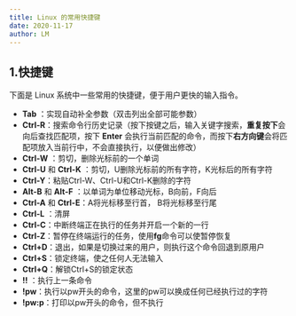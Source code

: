 ```yaml
---
title: Linux 的常用快捷键
date: 2020-11-17
author: LM
---
```


## 1.快捷键

下面是 Linux 系统中一些常用的快捷键，便于用户更快的输入指令。

- **Tab** ：实现自动补全参数（双击列出全部可能参数）
- **Ctrl-R**：搜索命令行历史记录（按下按键之后，输入关键字搜索，**重复按下**会向后查找匹配项，按下 **Enter** 会执行当前匹配的命令，而按下**右方向键**会将匹配项放入当前行中，不会直接执行，以便做出修改）
- **Ctrl-W** ：剪切，删除光标前的一个单词
- **Ctrl-U** 和 **Ctrl-K** ：剪切，U删除光标前的所有字符，K光标后的所有字符
- **Ctrl-Y**：粘贴Ctrl-W、Ctrl-U和Ctrl-K删除的字符
- **Alt-B** 和 **Alt-F** ：以单词为单位移动光标，B向前，F向后
- **Ctrl-A** 和 **Ctrl-E**：A将光标移至行首， B将光标移至行尾
- **Ctrl-L** ：清屏
- **Ctrl-C**：中断终端正在执行的任务并开启一个新的一行
- **Ctrl-Z**：暂停在终端运行的任务，使用**fg**命令可以使暂停恢复
- **Ctrl+D**：退出，如果是切换过来的用户，则执行这个命令回退到原用户
- **Ctrl+S**：锁定终端，使之任何人无法输入
- **Ctrl+Q**：解锁Ctrl+S的锁定状态
- **!!** ：执行上一条命令
- **!pw**：执行以pw开头的命令，这里的pw可以换成任何已经执行过的字符
- **!pw:p**：打印以pw开头的命令，但不执行
